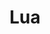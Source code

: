 ---
layout: post
title: Lua
parent: Programming Language
has_children: true
nav_order: 9
permalink: /docs/pl/lua
---